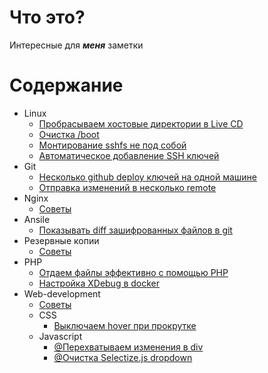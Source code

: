 # Что это?

Интересные для ***меня*** заметки

# Содержание

* Linux
    - [Пробрасываем хостовые директории в Live CD](docs/linux/mount_linux_live_cd.md)
    - [Очистка /boot](docs/linux/clear_boot.md)
    - [Монтирование sshfs не под собой](docs/linux/mount_sshfs_not_as_you.md)
    - [Автоматическое добавление SSH ключей](docs/linux/ssh_on_login.md)
* Git
    - [Несколько github deploy ключей на одной машине](./docs/git/multiple-deploy-keys-multiple-private-repos-github-ssh-config.md) 
    - [Отправка изменений в несколько remote](docs/git/push_in_few_remote.md)
* Nginx
    - [Советы](docs/nginx/main.md)
* Ansile 
    - [Показывать diff зашифрованных файлов в git](docs/ansible/vault_git_diff.md)
* Резервные копии
    - [Советы](docs/backups/main.md)
* PHP
    - [Отдаем файлы эффективно с помощью PHP](docs/php/big_file_download.md)
    - [Настройка XDebug в docker](docs/php/xdebug/in-docker.md)
* Web-development
    - [Советы](docs/web/main.md)
    - CSS
        * [Выключаем hover при прокрутке](docs/css/off_hover.md)
    - Javascript
        * [@Перехватываем изменения в div ](https://gist.github.com/serieznyi/258e1d1ad0b7da4ae143398aed9167d7)
        * [@Очистка Selectize.js dropdown](https://gist.github.com/serieznyi/5c145501f45431ede7d1071fd51c4cf7)
